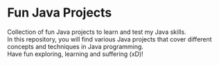 # Fun Java Projects
Collection of fun Java projects to learn and test my Java skills.\
In this repository, you will find various Java projects that cover different concepts and techniques in Java programming.\
Have fun exploring, learning and suffering (xD)!
